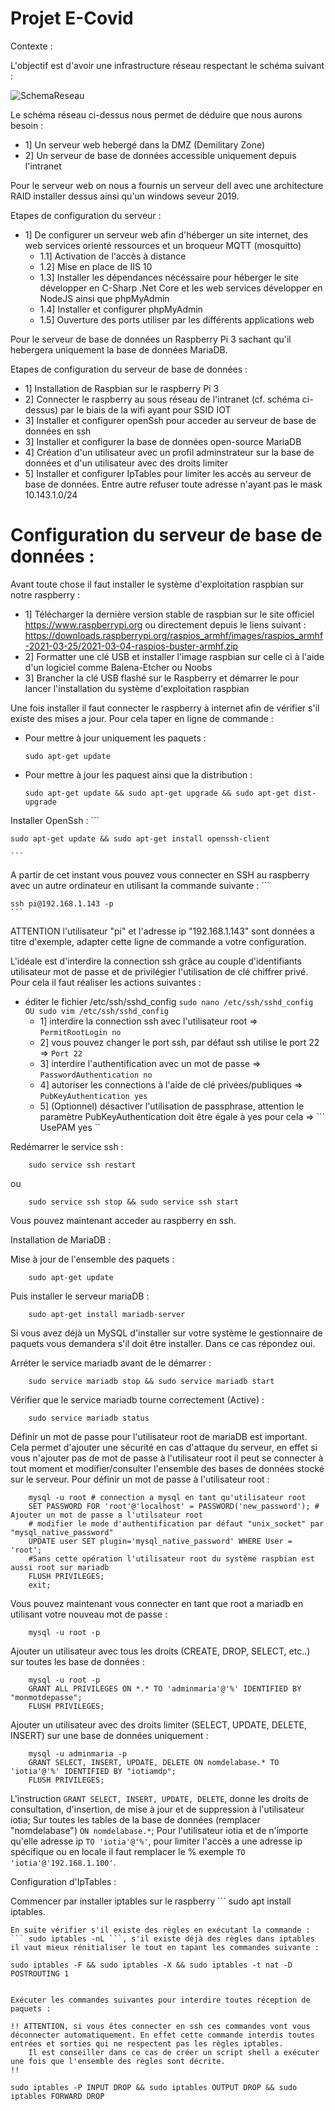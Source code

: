 # Projet E-Covid

Contexte : 

L'objectif est d'avoir une infrastructure réseau respectant le schéma suivant : 

![SchemaReseau](https://user-images.githubusercontent.com/77000544/115960881-22ff0780-a514-11eb-8cd9-9f9e1574d864.png)

Le schéma réseau ci-dessus nous permet de déduire que nous aurons besoin : 
- 1] Un serveur web hebergé dans la DMZ (Demilitary Zone) 
- 2] Un serveur de base de données accessible uniquement depuis l'intranet

Pour le serveur web on nous a fournis un serveur dell avec une architecture RAID installer dessus ainsi qu'un windows seveur 2019.

Etapes de configuration du serveur : 

- 1] De configurer un serveur web afin d'héberger un site internet, des web services orienté ressources et un broqueur MQTT (mosquitto)
	- 1.1] Activation de l'accès à distance
	- 1.2] Mise en place de IIS 10
	- 1.3] Installer les dépendances nécéssaire pour héberger le site développer en C-Sharp .Net Core et les web services développer en NodeJS ainsi que phpMyAdmin
	- 1.4] Installer et configurer phpMyAdmin
	- 1.5] Ouverture des ports utiliser par les différents applications web
	
Pour le serveur de base de données un Raspberry Pi 3 sachant qu'il hebergera uniquement la base de données MariaDB.

Etapes de configuration du serveur de base de données : 
- 1] Installation de Raspbian sur le raspberry Pi 3
- 2] Connecter le raspberry au sous réseau de l'intranet (cf. schéma ci-dessus) par le biais de la wifi ayant pour SSID IOT
- 3] Installer et configurer openSsh pour acceder au serveur de base de données en ssh
- 3] Installer et configurer la base de données open-source MariaDB
- 4] Création d'un utilisateur avec un profil adminstrateur sur la base de données et d'un utilisateur avec des droits limiter
- 5] Installer et configurer IpTables pour limiter les accès au serveur de base de données. Entre autre refuser toute adresse n'ayant pas le mask 10.143.1.0/24


# Configuration du serveur de base de données :

Avant toute chose il faut installer le système d'exploitation raspbian sur notre raspberry : 
- 1] Télécharger la dernière version stable de raspbian sur le site officiel https://www.raspberrypi.org ou directement depuis le liens suivant : https://downloads.raspberrypi.org/raspios_armhf/images/raspios_armhf-2021-03-25/2021-03-04-raspios-buster-armhf.zip
- 2] Formatter une clé USB et installer l'image raspbian sur celle ci à l'aide d'un logiciel comme Balena-Etcher ou Noobs
- 3] Brancher la clé USB flashé sur le Raspberry et démarrer le pour lancer l'installation du système d'exploitation raspbian

Une fois installer il faut connecter le raspberry à internet afin de vérifier s'il existe des mises a jour. Pour cela taper en ligne de commande : 
- Pour mettre à jour uniquement les paquets : 
	``` 
	sudo apt-get update	
	``` 
-  Pour mettre à jour les paquest ainsi que la distribution : 
	``` 
	sudo apt-get update && sudo apt-get upgrade && sudo apt-get dist-upgrade
	``` 

Installer OpenSsh : 
	``` 
	
	sudo apt-get update && sudo apt-get install openssh-client	
	
	``` 
A partir de cet instant vous pouvez vous connecter en SSH au raspberry avec un autre ordinateur en utilisant la commande suivante : 
	``` 
	
	ssh pi@192.168.1.143 -p
	```  

ATTENTION l'utilisateur "pi" et l'adresse ip "192.168.1.143" sont données a titre d'exemple, adapter cette ligne de commande a votre configuration.

L'idéale est d'interdire la connection ssh grâce au couple d'identifiants utilisateur mot de passe et de privilégier l'utilisation de clé chiffrer privé.
Pour cela il faut réaliser les actions suivantes : 
- éditer le fichier /etc/ssh/sshd_config ``` sudo nano /etc/ssh/sshd_config OU sudo vim /etc/ssh/sshd_config ```
	- 1] interdire la connection ssh avec l'utilisateur root => ```PermitRootLogin no```
	- 2] vous pouvez changer le port ssh, par défaut ssh utilise le port 22 => ```Port 22```
	- 3] interdire l'authentification avec un mot de passe => ```PasswordAuthentication no```
	- 4] autoriser les connections à l'aide de clé privées/publiques => ```PubKeyAuthentication yes```
	- 5] (Optionnel) désactiver l'utilisation de passphrase, attention le paramètre PubKeyAuthentication doit être égale à yes pour cela => ``` UsePAM yes ``

Redémarrer le service ssh : 
``` 
	sudo service ssh restart 
```  
ou 
``` 
	sudo service ssh stop && sudo service ssh start
``` 

Vous pouvez maintenant acceder au raspberry en ssh.

Installation de MariaDB : 

Mise à jour de l'ensemble des paquets : 
``` 
	sudo apt-get update
```
Puis installer le serveur mariaDB :
```
	sudo apt-get install mariadb-server
``` 
Si vous avez déjà un MySQL d'installer sur votre système le gestionnaire de paquets vous demandera 
s'il doit être installer. Dans ce cas répondez oui.

Arréter le service mariadb avant de le démarrer :
```
	sudo service mariadb stop && sudo service mariadb start
``` 
Vérifier que le service mariadb tourne correctement (Active) : 
```
	sudo service mariadb status
``` 

Définir un mot de passe pour l'utilisateur root de mariaDB est important. 
Cela permet d'ajouter une sécurité en cas d'attaque du serveur, en effet si vous n'ajouter pas de mot de passe
à l'utilisateur root il peut se connecter à tout moment et modifier/consulter l'ensemble des bases de données stocké sur le serveur.
Pour définir un mot de passe à l'utilisateur root : 
```
	mysql -u root # connection a mysql en tant qu'utilisateur root
	SET PASSWORD FOR 'root'@'localhost' = PASSWORD('new_password'); # Ajouter un mot de passe a l'utilsateur root
	# modifier le mode d'authentification par défaut "unix_socket" par "mysql_native_password"
	UPDATE user SET plugin='mysql_native_password' WHERE User = 'root';
	#Sans cette opération l'utilisateur root du système raspbian est aussi root sur mariadb
	FLUSH PRIVILEGES;
	exit;
``` 

Vous pouvez maintenant vous connecter en tant que root a mariadb en utilisant votre nouveau mot de passe  : 
``` 
	mysql -u root -p
``` 

Ajouter un utilisateur avec tous les droits (CREATE, DROP, SELECT, etc..) sur toutes les base de données : 
``` 
	mysql -u root -p
	GRANT ALL PRIVILEGES ON *.* TO 'adminmaria'@'%' IDENTIFIED BY "monmotdepasse";
	FLUSH PRIVILEGES;
``` 

Ajouter un utilisateur avec des droits limiter (SELECT, UPDATE, DELETE, INSERT) sur une base de données uniquement : 
``` 
	mysql -u adminmaria -p
	GRANT SELECT, INSERT, UPDATE, DELETE ON nomdelabase.* TO 'iotia'@'%' IDENTIFIED BY "iotiamdp";
	FLUSH PRIVILEGES;
``` 
L'instruction ``` GRANT SELECT, INSERT, UPDATE, DELETE ```, donne les droits de consultation, d'insertion, de mise à jour et de suppression à l'utilisateur iotia;
Sur toutes les tables de la base de données (remplacer "nomdelabase") ``` ON nomdelabase.* ```;
Pour l'utilisateur iotia et de n'importe qu'elle adresse ip ``` TO 'iotia'@'%' ```, pour limiter l'accès a une adresse ip spécifique ou en locale il faut remplacer le % exemple ``` TO 'iotia'@'192.168.1.100' ```.

Configuration d'IpTables : 

Commencer par installer iptables sur le raspberry ``` sudo apt install iptables.
```
En suite vérifier s'il existe des règles en exécutant la commande : ``` sudo iptables -nL ```, s'il existe déjà des règles dans iptables il vaut mieux rénitialiser le tout en tapant les commandes suivante : 
```
	sudo iptables -F && sudo iptables -X && sudo iptables -t nat -D POSTROUTING 1
```.

Exécuter les commandes suivantes pour interdire toutes réception de paquets : 

!! ATTENTION, si vous êtes connecter en ssh ces commandes vont vous déconnecter automatiquement. En effet cette commande interdis toutes entrées et sorties qui ne respectent pas les règles iptables. 
	Il est conseiller dans ce cas de créer un script shell a exécuter une fois que l'ensemble des règles sont décrite.
!!

```
	sudo iptables -P INPUT DROP && sudo iptables OUTPUT DROP && sudo iptables FORWARD DROP
	
```
